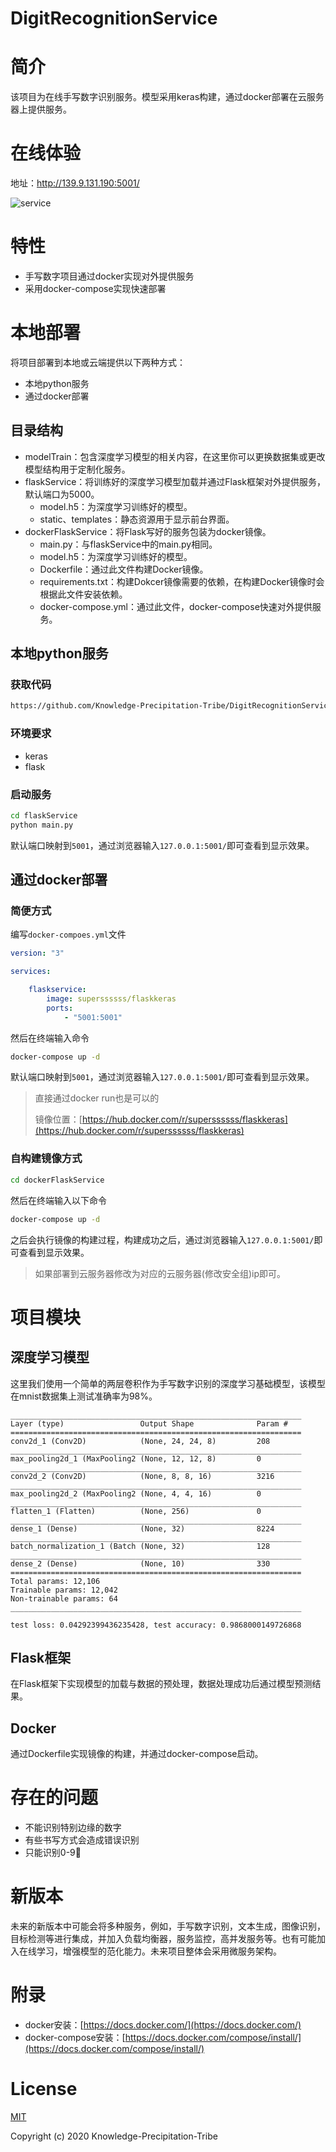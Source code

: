 # DigitRecognitionService
# 简介

该项目为在线手写数字识别服务。模型采用keras构建，通过docker部署在云服务器上提供服务。

# 在线体验

地址：http://139.9.131.190:5001/

![service](./img/service.png)

# 特性

- 手写数字项目通过docker实现对外提供服务
- 采用docker-compose实现快速部署

# 本地部署

将项目部署到本地或云端提供以下两种方式：

- 本地python服务
- 通过docker部署

## 目录结构

- modelTrain：包含深度学习模型的相关内容，在这里你可以更换数据集或更改模型结构用于定制化服务。
- flaskService：将训练好的深度学习模型加载并通过Flask框架对外提供服务，默认端口为5000。
  - model.h5：为深度学习训练好的模型。
  - static、templates：静态资源用于显示前台界面。
- dockerFlaskService：将Flask写好的服务包装为docker镜像。
  - main.py：与flaskService中的main.py相同。
  - model.h5：为深度学习训练好的模型。
  - Dockerfile：通过此文件构建Docker镜像。
  - requirements.txt：构建Dokcer镜像需要的依赖，在构建Docker镜像时会根据此文件安装依赖。
  - docker-compose.yml：通过此文件，docker-compose快速对外提供服务。

## 本地python服务

### 获取代码

```bash
https://github.com/Knowledge-Precipitation-Tribe/DigitRecognitionService.git
```

### 环境要求

- keras
- flask

### 启动服务

```bash
cd flaskService
python main.py
```

默认端口映射到`5001`，通过浏览器输入`127.0.0.1:5001/`即可查看到显示效果。

## 通过docker部署

### 简便方式

编写`docker-compoes.yml`文件

```yml
version: "3"

services:

    flaskservice:
        image: superssssss/flaskkeras
        ports: 
            - "5001:5001"
```

然后在终端输入命令

```bash
docker-compose up -d
```

默认端口映射到`5001`，通过浏览器输入`127.0.0.1:5001/`即可查看到显示效果。

> 直接通过docker run也是可以的
>
> 镜像位置：[https://hub.docker.com/r/superssssss/flaskkeras](https://hub.docker.com/r/superssssss/flaskkeras)

### 自构建镜像方式

```bash
cd dockerFlaskService
```

然后在终端输入以下命令

```bash
docker-compose up -d
```

之后会执行镜像的构建过程，构建成功之后，通过浏览器输入`127.0.0.1:5001/`即可查看到显示效果。

> 如果部署到云服务器修改为对应的云服务器(修改安全组)ip即可。

# 项目模块

## 深度学习模型

这里我们使用一个简单的两层卷积作为手写数字识别的深度学习基础模型，该模型在mnist数据集上测试准确率为98%。

```
_________________________________________________________________
Layer (type)                 Output Shape              Param #   
=================================================================
conv2d_1 (Conv2D)            (None, 24, 24, 8)         208       
_________________________________________________________________
max_pooling2d_1 (MaxPooling2 (None, 12, 12, 8)         0         
_________________________________________________________________
conv2d_2 (Conv2D)            (None, 8, 8, 16)          3216      
_________________________________________________________________
max_pooling2d_2 (MaxPooling2 (None, 4, 4, 16)          0         
_________________________________________________________________
flatten_1 (Flatten)          (None, 256)               0         
_________________________________________________________________
dense_1 (Dense)              (None, 32)                8224      
_________________________________________________________________
batch_normalization_1 (Batch (None, 32)                128       
_________________________________________________________________
dense_2 (Dense)              (None, 10)                330       
=================================================================
Total params: 12,106
Trainable params: 12,042
Non-trainable params: 64
_________________________________________________________________

test loss: 0.04292399436235428, test accuracy: 0.9868000149726868
```

## Flask框架

在Flask框架下实现模型的加载与数据的预处理，数据处理成功后通过模型预测结果。

## Docker

通过Dockerfile实现镜像的构建，并通过docker-compose启动。

# 存在的问题

- 不能识别特别边缘的数字
- 有些书写方式会造成错误识别
- 只能识别0-9🤣

# 新版本

未来的新版本中可能会将多种服务，例如，手写数字识别，文本生成，图像识别，目标检测等进行集成，并加入负载均衡器，服务监控，高并发服务等。也有可能加入在线学习，增强模型的范化能力。未来项目整体会采用微服务架构。

# 附录

- docker安装：[https://docs.docker.com/](https://docs.docker.com/)
- docker-compose安装：[https://docs.docker.com/compose/install/](https://docs.docker.com/compose/install/)

# License

[MIT](https://github.com/Knowledge-Precipitation-Tribe/DigitRecognitionService/blob/master/LICENSE)

Copyright (c) 2020 Knowledge-Precipitation-Tribe